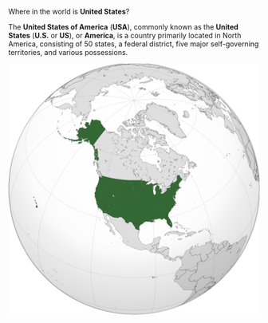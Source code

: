Where in the world is **United States**?
<!--question-->
The **United States of America** (**USA**), commonly known as the **United States** (**U.S.** or **US**), or **America**, is a country primarily located in North America, consisting of 50 states, a federal district, five major self-governing territories, and various possessions.

![Map of United States](images/USA_orthographic.svg)